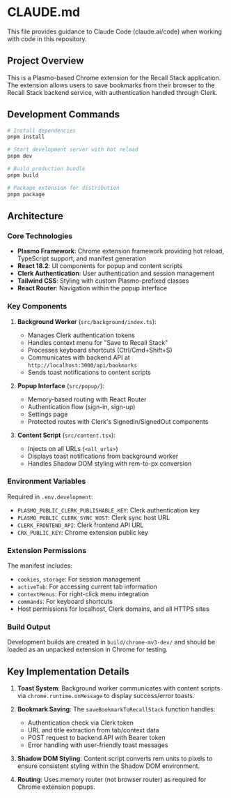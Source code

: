 # CLAUDE.md

This file provides guidance to Claude Code (claude.ai/code) when working with code in this repository.

## Project Overview

This is a Plasmo-based Chrome extension for the Recall Stack application. The extension allows users to save bookmarks from their browser to the Recall Stack backend service, with authentication handled through Clerk.

## Development Commands

```bash
# Install dependencies
pnpm install

# Start development server with hot reload
pnpm dev

# Build production bundle
pnpm build

# Package extension for distribution
pnpm package
```

## Architecture

### Core Technologies
- **Plasmo Framework**: Chrome extension framework providing hot reload, TypeScript support, and manifest generation
- **React 18.2**: UI components for popup and content scripts
- **Clerk Authentication**: User authentication and session management
- **Tailwind CSS**: Styling with custom Plasmo-prefixed classes
- **React Router**: Navigation within the popup interface

### Key Components

1. **Background Worker** (`src/background/index.ts`):
   - Manages Clerk authentication tokens
   - Handles context menu for "Save to Recall Stack"
   - Processes keyboard shortcuts (Ctrl/Cmd+Shift+S)
   - Communicates with backend API at `http://localhost:3000/api/bookmarks`
   - Sends toast notifications to content scripts

2. **Popup Interface** (`src/popup/`):
   - Memory-based routing with React Router
   - Authentication flow (sign-in, sign-up)
   - Settings page
   - Protected routes with Clerk's SignedIn/SignedOut components

3. **Content Script** (`src/content.tsx`):
   - Injects on all URLs (`<all_urls>`)
   - Displays toast notifications from background worker
   - Handles Shadow DOM styling with rem-to-px conversion

### Environment Variables

Required in `.env.development`:
- `PLASMO_PUBLIC_CLERK_PUBLISHABLE_KEY`: Clerk authentication key
- `PLASMO_PUBLIC_CLERK_SYNC_HOST`: Clerk sync host URL
- `CLERK_FRONTEND_API`: Clerk frontend API URL
- `CRX_PUBLIC_KEY`: Chrome extension public key

### Extension Permissions

The manifest includes:
- `cookies`, `storage`: For session management
- `activeTab`: For accessing current tab information
- `contextMenus`: For right-click menu integration
- `commands`: For keyboard shortcuts
- Host permissions for localhost, Clerk domains, and all HTTPS sites

### Build Output

Development builds are created in `build/chrome-mv3-dev/` and should be loaded as an unpacked extension in Chrome for testing.

## Key Implementation Details

1. **Toast System**: Background worker communicates with content scripts via `chrome.runtime.onMessage` to display success/error toasts.

2. **Bookmark Saving**: The `saveBookmarkToRecallStack` function handles:
   - Authentication check via Clerk token
   - URL and title extraction from tab/context data
   - POST request to backend API with Bearer token
   - Error handling with user-friendly toast messages

3. **Shadow DOM Styling**: Content script converts rem units to pixels to ensure consistent styling within the Shadow DOM environment.

4. **Routing**: Uses memory router (not browser router) as required for Chrome extension popups.